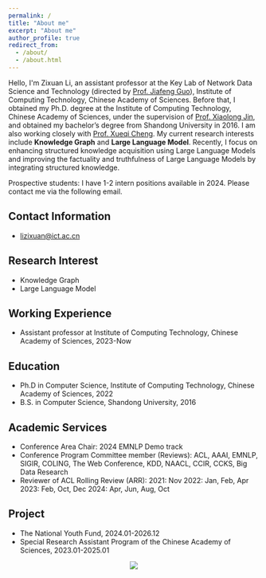 ```yaml
---
permalink: /
title: "About me"
excerpt: "About me"
author_profile: true
redirect_from: 
  - /about/
  - /about.html
---
```


Hello, I'm Zixuan Li, an assistant professor at the Key Lab of Network Data
Science and Technology (directed by [Prof. Jiafeng
Guo](http://www.bigdatalab.ac.cn/gjf/)), Institute of Computing Technology,
Chinese Academy of Sciences. Before that, I obtained my Ph.D. degree at the
Institute of Computing Technology, Chinese Academy of Sciences, under the
supervision of [Prof. Xiaolong Jin](http://www.bigdatalab.ac.cn/jxl/), and
obtained my bachelor’s degree from Shandong University in 2016. I am also
working closely with [Prof. Xueqi Cheng](http://www.bigdatalab.ac.cn/cxq/). My
current research interests include **Knowledge Graph** and **Large Language Model**.
Recently, I focus on enhancing structured knowledge acquisition using Large
Language Models and improving the factuality and truthfulness of Large Language
Models by integrating structured knowledge.

Prospective students: I have 1-2 intern positions available in 2024. Please
contact me via the following email.

Contact Information
-----
- lizixuan@ict.ac.cn

Research Interest
-----
- Knowledge Graph
- Large Language Model

Working Experience
-----
- Assistant professor at Institute of Computing Technology, Chinese Academy of Sciences, 2023-Now
  
Education
-----
- Ph.D in Computer Science, Institute of Computing Technology, Chinese Academy of Sciences, 2022  
- B.S. in Computer Science, Shandong University, 2016

Academic Services
-----
- Conference Area Chair: 2024 EMNLP Demo track 
- Conference Program Committee member (Reviews): ACL, AAAI, EMNLP, SIGIR, COLING, The Web Conference, KDD, NAACL, CCIR, CCKS, Big Data Research
- Reviewer of ACL Rolling Review (ARR):
2021: Nov
2022: Jan, Feb, Apr
2023: Feb, Oct, Dec
2024: Apr, Jun, Aug, Oct

Project
-----
- The National Youth Fund, 2024.01-2026.12 
- Special Research Assistant Program of the Chinese Academy of Sciences, 2023.01-2025.01

<!-- Academic Services -->
<!-- ----- -->
<!-- - Conference Program Committee member (Reviewer): ACL 2023, AAAI 2023, AAAI 2024 -->
<!-- - Reviewer of ACL Rolling Review (ARR): ARR 2021 Nov, ARR 2022 Jan, ARR 2022 Feb, ARR 2022 Apr, ARR 2023 Feb, ARR 2023 Oct -->

<div align=center>
<a href="https://clustrmaps.com/site/1bxz0"  title="Visit tracker"><img src="//www.clustrmaps.com/map_v2.png?d=cEYtuSNO7ETCWpoL8tqAyOhZeJdBwYhEsI032im8rAQ&cl=ffffff" /></a>
</div>
